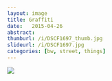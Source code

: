 ```yaml
---
layout: image
title: Graffiti
date:   2015-04-26
abstract: 
thumburl: /i/DSCF1697_thumb.jpg
slideurl: /i/DSCF1697.jpg
categories: [bw, street, things]
---
```

![]({{site.url}}/i/DSCF1697.jpg)

